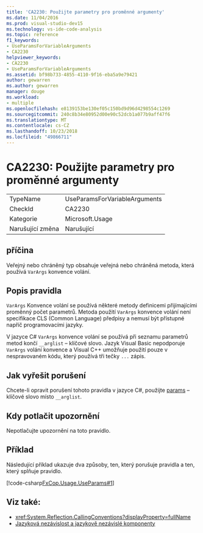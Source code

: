 ```yaml
---
title: 'CA2230: Použijte parametry pro proměnné argumenty'
ms.date: 11/04/2016
ms.prod: visual-studio-dev15
ms.technology: vs-ide-code-analysis
ms.topic: reference
f1_keywords:
- UseParamsForVariableArguments
- CA2230
helpviewer_keywords:
- CA2230
- UseParamsForVariableArguments
ms.assetid: bf98b733-4855-4110-9f16-eba5a9e79421
author: gewarren
ms.author: gewarren
manager: douge
ms.workload:
- multiple
ms.openlocfilehash: e8139153be130ef05c150bd9d96d4298554c1269
ms.sourcegitcommit: 240c8b34e80952d00e90c52dcb1a077b9aff47f6
ms.translationtype: MT
ms.contentlocale: cs-CZ
ms.lasthandoff: 10/23/2018
ms.locfileid: "49866711"
---
```

# <a name="ca2230-use-params-for-variable-arguments"></a>CA2230: Použijte parametry pro proměnné argumenty

|||
|-|-|
|TypeName|UseParamsForVariableArguments|
|CheckId|CA2230|
|Kategorie|Microsoft.Usage|
|Narušující změna|Narušující|

## <a name="cause"></a>příčina
 Veřejný nebo chráněný typ obsahuje veřejná nebo chráněná metoda, která používá `VarArgs` konvence volání.

## <a name="rule-description"></a>Popis pravidla
 `VarArgs` Konvence volání se používá některé metody definicemi přijímajícími proměnný počet parametrů. Metoda použití `VarArgs` konvence volání není specifikace CLS (Common Language) předpisy a nemusí být přístupné napříč programovacími jazyky.

 V jazyce C# `VarArgs` konvence volání se používá při seznamu parametrů metod končí `__arglist` – klíčové slovo. Jazyk Visual Basic nepodporuje `VarArgs` volání konvence a Visual C++ umožňuje použití pouze v nespravovaném kódu, který používá tři tečky `...` zápis.

## <a name="how-to-fix-violations"></a>Jak vyřešit porušení
 Chcete-li opravit porušení tohoto pravidla v jazyce C#, použijte [params](/dotnet/csharp/language-reference/keywords/params) – klíčové slovo místo `__arglist`.

## <a name="when-to-suppress-warnings"></a>Kdy potlačit upozornění
 Nepotlačujte upozornění na toto pravidlo.

## <a name="example"></a>Příklad
 Následující příklad ukazuje dva způsoby, ten, který porušuje pravidla a ten, který splňuje pravidlo.

 [!code-csharp[FxCop.Usage.UseParams#1](../code-quality/codesnippet/CSharp/ca2230-use-params-for-variable-arguments_1.cs)]

## <a name="see-also"></a>Viz také:

- <xref:System.Reflection.CallingConventions?displayProperty=fullName>
- [Jazyková nezávislost a jazykově nezávislé komponenty](/dotnet/standard/language-independence-and-language-independent-components)